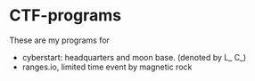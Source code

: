 # CTF-programs
These are my programs for 
- cyberstart: headquarters and moon base. (denoted by L_ C_)
- ranges.io, limited time event by magnetic rock
